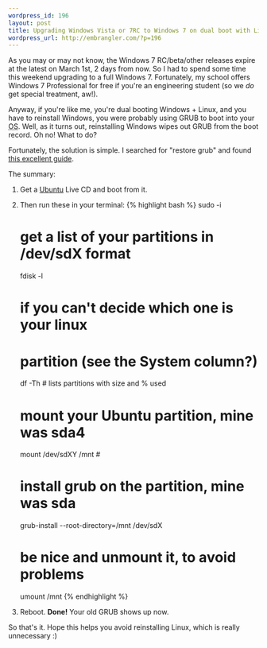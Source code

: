 ```yaml
--- 
wordpress_id: 196
layout: post
title: Upgrading Windows Vista or 7RC to Windows 7 on dual boot with Linux (Ubuntu)
wordpress_url: http://embrangler.com/?p=196
---
```

As you may or may not know, the Windows 7 RC/beta/other releases expire at the latest on March 1st, 2 days from now. So I had to spend some time this weekend upgrading to a full Windows 7. Fortunately, my school offers Windows 7 Professional for free if you're an engineering student (so we _do_ get special treatment, aw!).

Anyway, if you're like me, you're dual booting Windows + Linux, and you have to reinstall Windows, you were probably using GRUB to boot into your <abbr title="Operating System">OS</abbr>. Well, as it turns out, reinstalling Windows wipes out GRUB from the boot record. Oh no! What to do?

Fortunately, the solution is simple. I searched for "restore grub" and found <a href="http://ubuntuforums.org/showthread.php?t=1195275">this excellent guide</a>.

The summary:

1. Get a <a href="http://ubuntu.com">Ubuntu</a> Live CD and boot from it.</li>
1. Then run these in your terminal:
    {% highlight bash %}
    sudo -i
    
    # get a list of your partitions in /dev/sdX format
    fdisk -l
    
    # if you can't decide which one is your linux
    # partition (see the System column?)
    df -Th # lists partitions with size and % used
    
    
    # mount your Ubuntu partition, mine was sda4
    mount /dev/sdXY /mnt # 
    
    # install grub on the partition, mine was sda
    grub-install --root-directory=/mnt /dev/sdX
    
    # be nice and unmount it, to avoid problems
    umount /mnt
    {% endhighlight %}
1. Reboot. __Done!__ Your old GRUB shows up now.</li>

So that's it. Hope this helps you avoid reinstalling Linux, which is really unnecessary :)
